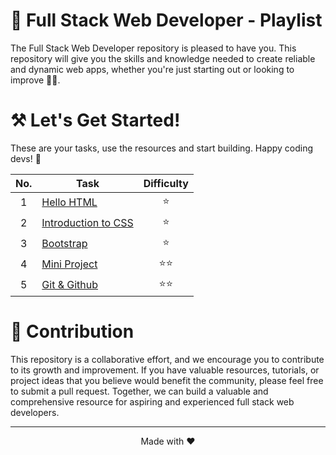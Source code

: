 # **:star2: Full Stack Web Developer - Playlist**

The Full Stack Web Developer repository is pleased to have you. This repository will give you the skills and knowledge needed to create reliable and dynamic web apps, whether you're just starting out or looking to improve 🚀✨.

# ⚒️ Let's Get Started!
These are your tasks, use the resources and start building. Happy coding devs! :rocket:

| No.   |    Task               | Difficulty |
| :---: | ---                   | :---:        |
| 1     | [Hello HTML]          | ⭐         |
| 2     | [Introduction to CSS] | ⭐         |
| 3     | [Bootstrap]           | ⭐         | 
| 4     | [Mini Project]           | ⭐⭐         |
| 5     | [Git & Github]           | ⭐⭐         |


# 🤝 **Contribution**

This repository is a collaborative effort, and we encourage you to contribute to its growth and improvement. If you have valuable resources, tutorials, or project ideas that you believe would benefit the community, please feel free to submit a pull request. Together, we can build a valuable and comprehensive resource for aspiring and experienced full stack web developers.

---
<p align="center">Made with ♥️</p>

<!-- links -->
[Hello HTML]:./Task1
[Introduction to CSS]:./Task2
[Bootstrap]:./Task3/ 
[Git & Github]:./Task5/ 
[Javascript]:./Task6/ 
[React]:./Task7/ 
[Mini Project]:./Task4/

